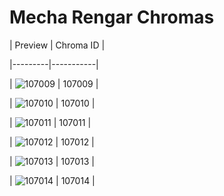 # Mecha Rengar Chromas


| Preview | Chroma ID |

|---------|-----------|

| ![107009](https://raw.communitydragon.org/latest/plugins/rcp-be-lol-game-data/global/default/v1/champion-chroma-images/107/107009.png) | 107009 |

| ![107010](https://raw.communitydragon.org/latest/plugins/rcp-be-lol-game-data/global/default/v1/champion-chroma-images/107/107010.png) | 107010 |

| ![107011](https://raw.communitydragon.org/latest/plugins/rcp-be-lol-game-data/global/default/v1/champion-chroma-images/107/107011.png) | 107011 |

| ![107012](https://raw.communitydragon.org/latest/plugins/rcp-be-lol-game-data/global/default/v1/champion-chroma-images/107/107012.png) | 107012 |

| ![107013](https://raw.communitydragon.org/latest/plugins/rcp-be-lol-game-data/global/default/v1/champion-chroma-images/107/107013.png) | 107013 |

| ![107014](https://raw.communitydragon.org/latest/plugins/rcp-be-lol-game-data/global/default/v1/champion-chroma-images/107/107014.png) | 107014 |